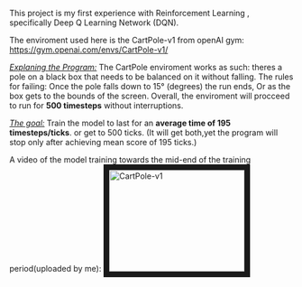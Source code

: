 
This project is my first experience with Reinforcement Learning , specifically Deep Q Learning Network (DQN).

The enviroment used here is the CartPole-v1 from openAI gym: https://gym.openai.com/envs/CartPole-v1/

<i><ins>Explaning the Program:</ins></i>
The CartPole enviroment works as such: theres a pole on a black box that needs to be balanced on it without falling.
The rules for failing: Once the pole falls down to 15° (degrees) the run ends, Or as the box gets to the bounds of the screen.
Overall, the enviroment will procceed to run for <b>500 timesteps</b> without interruptions.

<i><ins>The goal:</ins></i> Train the model to last for an <b>average time of 195 timesteps/ticks</b>. or get to 500 ticks. (It will get both,yet the program
will stop only after achieving mean score of 195 ticks.)

A video of the model training towards the mid-end of the training period(uploaded by me):
<a href="https://www.youtube.com/watch?v=d2ll4P5V14A
" target="_blank"><img src="https://www.youtube.com/watch?v=d2ll4P5V14A" 
alt="CartPole-v1" width="240" height="180" border="10" /></a>
